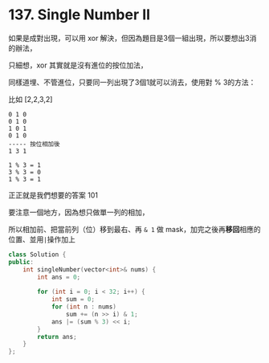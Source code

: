# 137. Single Number II

如果是成對出現，可以用 xor 解決，但因為題目是3個一組出現，所以要想出3消的辦法，

只細想，xor 其實就是沒有進位的按位加法，

同樣道埋、不管進位，只要同一列出現了3個1就可以消去，使用對 % 3的方法：

比如 [2,2,3,2]
```
0 1 0
0 1 0
1 0 1
0 1 0
----- 按位相加後
1 3 1
```

```
1 % 3 = 1
3 % 3 = 0
1 % 3 = 1
```
正正就是我們想要的答案 101

要注意一個地方，因為想只做單一列的相加，

所以相加前、把當前列（位）移到最右、再 ```& 1``` 做 mask，加完之後再<strong>移回</strong>相應的位置、並用```|```操作加上

```cpp
class Solution {
public:
    int singleNumber(vector<int>& nums) {
        int ans = 0;
        
        for (int i = 0; i < 32; i++) {
            int sum = 0;
            for (int n : nums)
                sum += (n >> i) & 1;
            ans |= (sum % 3) << i;
        }
        return ans;
    }
};

```
